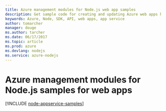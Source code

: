 ```yaml
---
title: Azure management modules for Node.js web app samples
description: Get sample code for creating and updating Azure web apps hosted in App Service using the Azure management modules for Node.js
keywords: Azure, Node, SDK, API, web apps, app service
author: tomarcher
manager: douge
ms.author: tarcher
ms.date: 06/17/2017
ms.topic: article
ms.prod: azure
ms.devlang: nodejs
ms.service: azure-nodejs
---
```


# Azure management modules for Node.js samples for web apps

[!INCLUDE [node-appservice-samples](../docs-ref-conceptual/includes/appservice-samples.md)]